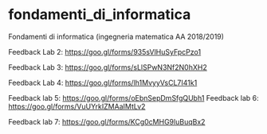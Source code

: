 # fondamenti_di_informatica
Fondamenti di informatica (ingegneria matematica AA 2018/2019)

Feedback Lab 2:
https://goo.gl/forms/935sVlHuSyFpcPzo1

Feedback Lab 3:
https://goo.gl/forms/sLlSPwN3Nf2N0hXH2

Feedback Lab 4:
https://goo.gl/forms/lh1MvyyVsCL7I41k1

Feedback lab 5:
https://goo.gl/forms/oEbnSepDmSfgQUbh1
Feedback lab 6:
https://goo.gl/forms/VuUYrkIZMAaIMtLv2

Feedback lab 7:
https://goo.gl/forms/KCg0cMHG9luBuqBx2
